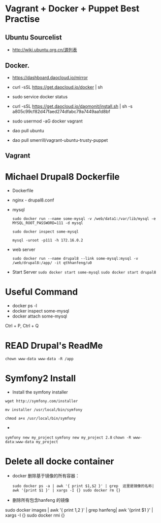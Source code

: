 # Vagrant + Docker + Puppet Best Practise

## Ubuntu Sourcelist
- http://wiki.ubuntu.org.cn/源列表

## Docker. 
- https://dashboard.daocloud.io/mirror

- curl -sSL https://get.daocloud.io/docker | sh
- sudo service docker status
- curl -sSL https://get.daocloud.io/daomonit/install.sh | sh -s a805c99cf82d47faed274dfabc79a7449aa1d8bf 
- sudo usermod -aG docker vagrant
- dao pull ubuntu
- dao pull smerrill/vagrant-ubuntu-trusty-puppet

## Vagrant

# Michael Drupal8 Dockerfile


- Dockerfile
- nginx - drupal8.conf

- mysql

	`sudo docker run --name some-mysql -v /web/data1:/var/lib/mysql -e MYSQL_ROOT_PASSWORD=111 -d mysql`
	
	`sudo docker inspect some-mysql`
	
	`mysql -uroot -p111 -h 172.16.0.2`
- web server

	`sudo docker run --name drupal8 --link some-mysql:mysql -v /web/drupal8:/app/ -it qthhanfeng/u0`
- Start Server
	`sudo docker start some-mysql`
	`sudo docker start drupal8`

# Useful Command

- docker ps -l
- docker inspect some-mysql
- docker attach some-mysql

Ctrl + P, Ctrl + Q

# READ  Drupal's ReadMe
 `chown www-data www-data -R /app`


# Symfony2 Install

-  Install the symfony installer

  `wget http://symfony.com/installer`

 `mv installer /usr/local/bin/symfony`


  `chmod a+x /usr/local/bin/symfony` 

- 

  `symfony new my_project`
  `symfony new my_project 2.8`
  `chown -R www-data:www-data my_project`
# Delete all docke container
- docker 删除基于镜像的所有容器：

    `sudo docker ps -a | awk '{ print $1,$2 }' | grep  这里是镜像的名称| awk '{print $1 }' | xargs -I {} sudo docker rm {}`


- 删除所有包含hanfeng 的镜像

sudo docker images | awk '{ print $1,$2 }' | grep hanfeng| awk '{print $1 }' | xargs -I {} sudo docker rmi {}
